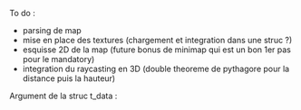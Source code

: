 To do :
- parsing de map
- mise en place des textures (chargement et integration dans une struc ?)
- esquisse 2D de la map (future bonus de minimap qui est un bon 1er pas pour le mandatory)
- integration du raycasting en 3D (double theoreme de pythagore pour la distance puis la hauteur)

Argument de la struc t_data :

